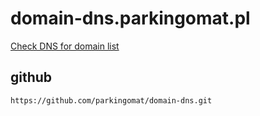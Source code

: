 # domain-dns.parkingomat.pl

[Check DNS for domain list](https://domain-dns.parkingomat.pl/)

## github

    https://github.com/parkingomat/domain-dns.git